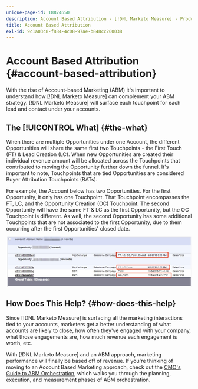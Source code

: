 ```yaml
---
unique-page-id: 18874650
description: Account Based Attribution - [!DNL Marketo Measure] - Product Documentation
title: Account Based Attribution
exl-id: 9c1a03c8-f884-4c08-97ae-b848cc200038
---
```

# Account Based Attribution {#account-based-attribution}

With the rise of Account-based Marketing (ABM) it's important to understand how [!DNL Marketo Measure] can complement your ABM strategy. [!DNL Marketo Measure] will surface each touchpoint for each lead and contact under your accounts.

## The [!UICONTROL What] {#the-what}

When there are multiple Opportunities under one Account, the different Opportunities will share the same first two Touchpoints - the First Touch (FT) & Lead Creation (LC). When new Opportunities are created their individual revenue amount will be allocated across the Touchpoints that contributed to moving the Opportunity further down the funnel. It's important to note, Touchpoints that are tied Opportunities are considered Buyer Attribution Touchpoints (BATs).

For example, the Account below has two Opportunities. For the first Opportunity, it only has one Touchpoint. That Touchpoint encompasses the FT, LC, and the Opportunity Creation (OC) Touchpoint. The second Opportunity will have the same FT & LC as the first Opportunity, but the OC Touchpoint is different. As well, the second Opportunity has some additional Touchpoints that are not associated to the first Opportunity, due to them occurring after the first Opportunities' closed date.

![](assets/1.jpg)

## How Does This Help? {#how-does-this-help}

Since [!DNL Marketo Measure] is surfacing all the marketing interactions tied to your accounts, marketers get a better understanding of what accounts are likely to close, how often they've engaged with your company, what those engagements are, how much revenue each engagement is worth, etc.

With [!DNL Marketo Measure] and an ABM approach, marketing performance will finally be based off of revenue. If you're thinking of moving to an Account Based Marketing approach, check out the [CMO's Guide to ABM Orchestration](https://info.bizible.com/cmos-guide-to-abm-orchestration), which walks you through the planning, execution, and measurement phases of ABM orchestration.
